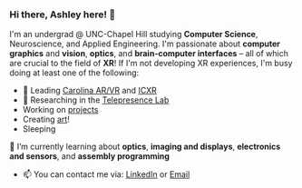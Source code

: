 ### Hi there, Ashley here! 👋

I'm an undergrad @ UNC-Chapel Hill studying **Computer Science**, Neuroscience, and Applied Engineering. I'm passionate about **computer graphics** and **vision**, **optics**, and **brain-computer interfaces** – all of which are crucial to the field of **XR**! If I'm not developing XR experiences, I'm busy doing at least one of the following:

- 🥽 Leading [Carolina AR/VR](https://linktr.ee/carvr) and [ICXR](https://www.icxr.org/)
- 🔭 Researching in the [Telepresence Lab](https://telepresence.web.unc.edu/)
- Working on [projects](https://aneall.github.io/projects.html)
- Creating [art](https://aneall.github.io/portfolio.html)!
- Sleeping

🌱 I’m currently learning about **optics**, **imaging and displays**, **electronics and sensors**, and **assembly programming**
- 📫 You can contact me via: [LinkedIn](https://www.linkedin.com/in/ashley-neall/) or [Email](aneall@unc.edu)
